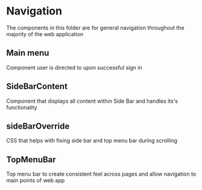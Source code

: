 # Navigation
The components in this folder are for general navigation throughout the majority of the web application

## Main menu
Component user is directed to upon successful sign in

## SideBarContent
Component that displays all content within Side Bar and handles its's functionality

## sideBarOverride
CSS that helps with fixing side bar and top menu bar during scrolling 

## TopMenuBar
Top menu bar to create consistent feel across pages and allow navigation to main points of web app
